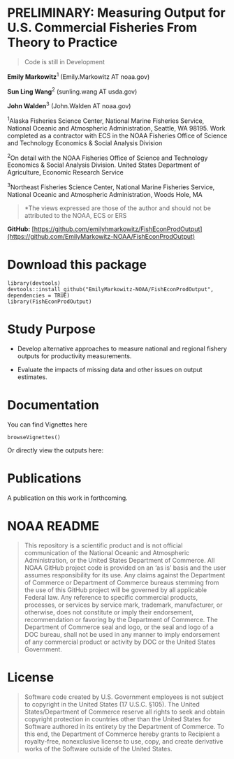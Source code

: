 **PRELIMINARY**: Measuring Output for U.S. Commercial Fisheries From Theory to Practice
=======================================================================================

> Code is still in Development

**Emily Markowitz**<sup>1</sup> (Emily.Markowitz AT noaa.gov)

**Sun Ling Wang**<sup>2</sup> (sunling.wang AT usda.gov)

**John Walden**<sup>3</sup> (John.Walden AT noaa.gov)

<sup>1</sup>Alaska Fisheries Science Center, National Marine Fisheries
Service, National Oceanic and Atmospheric Administration, Seattle, WA
98195. Work completed as a contractor with ECS in the NOAA Fisheries
Office of Science and Technology Economics & Social Analysis Division

<sup>2</sup>On detail with the NOAA Fisheries Office of Science and
Technology Economics & Social Analysis Division. United States
Department of Agriculture, Economic Research Service

<sup>3</sup>Northeast Fisheries Science Center, National Marine
Fisheries Service, National Oceanic and Atmospheric Administration,
Woods Hole, MA

> \*The views expressed are those of the author and should not be
> attributed to the NOAA, ECS or ERS

**GitHub:**
[https://github.com/emilyhmarkowitz/FishEconProdOutput](https://github.com/EmilyMarkowitz-NOAA/FishEconProdOutput)

Download this package
=====================

    library(devtools)
    devtools::install_github("EmilyMarkowitz-NOAA/FishEconProdOutput", dependencies = TRUE)
    library(FishEconProdOutput)

Study Purpose
=============

-   Develop alternative approaches to measure national and regional
    fishery outputs for productivity measurements.

-   Evaluate the impacts of missing data and other issues on output
    estimates.

Documentation
=============

You can find Vignettes here

    browseVignettes()

Or directly view the outputs here:

Publications
============

A publication on this work in forthcoming.

NOAA README
===========

> This repository is a scientific product and is not official
> communication of the National Oceanic and Atmospheric Administration,
> or the United States Department of Commerce. All NOAA GitHub project
> code is provided on an ‘as is’ basis and the user assumes
> responsibility for its use. Any claims against the Department of
> Commerce or Department of Commerce bureaus stemming from the use of
> this GitHub project will be governed by all applicable Federal law.
> Any reference to specific commercial products, processes, or services
> by service mark, trademark, manufacturer, or otherwise, does not
> constitute or imply their endorsement, recommendation or favoring by
> the Department of Commerce. The Department of Commerce seal and logo,
> or the seal and logo of a DOC bureau, shall not be used in any manner
> to imply endorsement of any commercial product or activity by DOC or
> the United States Government.

License
=======

> Software code created by U.S. Government employees is not subject to
> copyright in the United States (17 U.S.C. §105). The United
> States/Department of Commerce reserve all rights to seek and obtain
> copyright protection in countries other than the United States for
> Software authored in its entirety by the Department of Commerce. To
> this end, the Department of Commerce hereby grants to Recipient a
> royalty-free, nonexclusive license to use, copy, and create derivative
> works of the Software outside of the United States.
